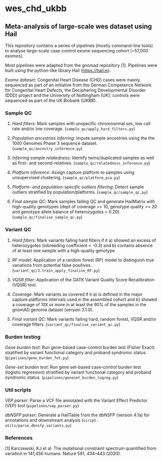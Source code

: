 # wes_chd_ukbb


## Meta-analysis of large-scale wes dataset using Hail

This repository contains a series of pipelines (mostly command-line tools) to analyse large-scale 
case-control exome sequencing cohort (~57,000 exomes).


Most pipelines were adapted from the gnomad repository [1]. Pipelines were built using the python-like library
Hail (https://hail.is).


*Exome dataset*: Congenital Heart Disease (CHD) cases were mainly sequenced as part of an initiative from the German 
Competence Network for Congenital Heart Defects, the Deciphering Developmental Disorder (DDD) project and the 
University of Nottingham (UK); controls were sequenced as part of the UK Biobank (UKBB). 


### Sample QC
1. *Hard filters*: Mark samples with unspecific chromosomal sex, low call rate and/or low coverage.
    (`sample_qc/apply_hard_filters.py`)
    
2. *Population ancestries inferring*: Impute sample ancestries using the the 1000 Genomes Phase 3 sequence dataset. 
    (`sample_qc/ancestry_inference.py`)
    
3. *Inferring sample relatedness*: Identify twins/duplicated samples as well as first- and second-relatives. 
    (`sample_qc/relatedness_inference.py`)
    
4. *Platform inference*: Assign capture platform to samples using unsupervised clustering. 
    (`sample_qc/platform_pca.py`)
    
5. *Platform- and population-specific outliers filtering*: Detect sample outliers stratified by population/platforms. 
    (`sample_qc/sample_qc.py`)
    
6. *Final sample QC*: Mark samples failing QC and generate HailMatrix with high-quality genotypes (dept of coverage >= 10, 
    genotype quality >= 20 and genotype allele balance of heterozygotes > 0.20).
    (`sample_qc/finalise_sample_qc.py`)

### Variant QC
1. *Hard filters*: Mark variants failing hard filters if it a) showed an excess of heterozygotes
    (inbreeding coefficient < -0.3) and b) contains absence of at least one sample with a high-quality genotype
                      
2. *RF model*: Application of a random forest (RF) model to distinguish true variations from potential false positives.
    (`variant_qc/3.train_apply_finalise_RF.py`)
 
3. *VQSR filter*: Application of the GATK Variant Quality Score Recalibration (VQSR) tool.

4. *Coverage*: Mark variants as covered if it a) is defined in the major capture platforms intervals used in the 
               assembled cohort and b) showed a coverage of 10X or more in at least the 90% of the samples in 
               the gnomAD genome dataset (version 3.1.0).
               
5. *Final variant QC*: Mark variants failing hard, random forest, VQSR and/or coverage filters.
    (`variant_qc/finalise_variant_qc.py`)                

               
### Burden testing
*Gene burden test*: Run gene-based case-control burden test (Fisher Exact) stratified by variant functional category 
and proband syndromic status. (`pipelines/gene_burden_fet.py`)

*Gene-set burden test*: Run gene set-based case-control burden test (logistic regression) stratified by variant functional category 
and proband syndromic status. (`pipelines/geneset_burden_logreg.py`)


### Util scripts
*VEP parser*: Parse a VCF file annotated with the Variant Effect Predictor (VEP) tool
 (`pipelines/vep_parser.py`)

*dbNSFP parser*: Generate a HailTable from the dbNSFP (version 4.1a) for annotations and downstream analysis
 (`script-utils/parse_dbnsfp_variants.py`)


### References
[1] Karczewski, KJ et al. The mutational constraint spectrum quantified from variation in 141,456 humans.
    Nature 581, 434–443 (2020).
         


